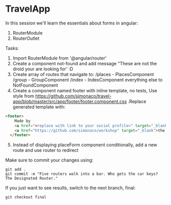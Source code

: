 # TravelApp

In this session we'll learn the essentials about forms in angular:

1.  RouterModule
2.  RouterOutlet

Tasks:

1.  Import RouterModule from '@angular/router'
2.  Create a component not-found and add message "These are not the droid your are looking for' :D
3.  Create array of routes that navigate to:
    /places - PlacesComponent
    /group - GroupComponent
    /index - IndexComponent
    everything else to NotFoundComponent
4.  Create a component named footer with inline template, no tests, Use style from https://github.com/simonaco/travel-app/blob/master/src/app/footer/footer.component.css .Replace generated template with:

```html
<footer>
    Made by
    <a href="<replace with link to your social profile>" target="_blank">your name</a>. This project is open source, visit
    <a href="https://github.com/simonaco/workshop" target="_blank">the repo.</a>
  </footer>
```

5.  Instead of displaying placeForm component conditionally, add a new route and use router to redirect

Make sure to commit your changes using:

```console
git add .
git commit -m "Five routers walk into a bar. Who gets the car keys? The Designated Router."
```

If you just want to see results, switch to the next branch, final:

```console
git checkout final
```

